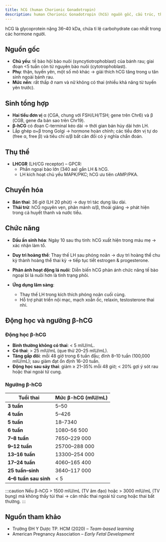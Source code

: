 ```yaml
---
title: hCG (human Chorionic Gonadotropin)
description: human Chorionic Gonadotropin (hCG) nguồn gốc, cấu trúc, thụ thể, chuyển hóa, chức năng và động học.
---
```


hCG là glycoprotein nặng 36–40 kDa, chứa tỉ lệ carbohydrate cao nhất trong các hormone người.

## Nguồn gốc

- **Chủ yếu**: tế bào hội bào nuôi (syncytiotrophoblast) của bánh rau; giai đoạn <5 tuần còn từ nguyên bào nuôi (cytotrophoblast).
- **Phụ**: thận, tuyến yên, một số mô khác → giải thích hCG tăng trong u tân sinh ngoài bánh rau.
- **Mức nền**: rất thấp ở nam và nữ không có thai (nhiều khả năng từ tuyến yên trước).

## Sinh tổng hợp

- **Hai tiểu đơn vị** α (CGA, chung với FSH/LH/TSH; gene trên Chr6) và β (CGB, gene đa bản sao trên Chr19).
- **β-hCG** có đoạn C-terminal kéo dài → thời gian bán hủy dài hơn LH.
- Lắp ghép α+β trong Golgi → hormone hoàn chỉnh; các tiểu đơn vị tự do (free α, free β) và tiêu chí α/β bất cân đối có ý nghĩa chẩn đoán.

## Thụ thể

- **LHCGR** (LH/CG receptor) – GPCR:
  - Phần ngoại bào lớn (340 aa) gắn LH & hCG.
  - LH kích hoạt chủ yếu MAPK/PKC; hCG ưu tiên cAMP/PKA.

## Chuyển hóa

- **Bán thai**: 36 giờ (LH 20 phút) → duy trì tác dụng lâu dài.
- **Thải trừ**: hCG nguyên vẹn, phân mảnh α/β, thoái giáng → phát hiện trong cả huyết thanh và nước tiểu.

## Chức năng

- **Dấu ấn sinh hóa**: Ngày 10 sau thụ tinh: hCG xuất hiện trong máu mẹ → xác nhận làm tổ.
- **Duy trì hoàng thể**: Thay thế LH sau phóng noãn → duy trì hoàng thể chu kỳ thành hoàng thể thai kỳ → tiếp tục tiết estrogen & progesterone.
- **Phản ánh hoạt động lá nuôi**: Diễn biến hCG phản ánh chức năng tế bào ngoại bì lá nuôi hơn là tình trạng phôi.
- **Ứng dụng lâm sàng**:

  - Thay thế LH trong kích thích phóng noãn cuối cùng.
  - Hỗ trợ phát triển nội mạc, mạch xoắn ốc, relaxin, testosterone thai nhi.

## Động học và ngưỡng β-hCG

### Động học β-hCG

- **Bình thường không có thai**: < 5 mIU/mL.
- **Có thai**: > 25 mIU/mL (que thử 20–25 mIU/mL).
- **Tăng gấp đôi**: mỗi 48 giờ trong 6 tuần đầu; đỉnh 8–10 tuần (100,000 mIU/mL); sau giảm đạt ổn định 16–20 tuần.
- **Động học sau sảy thai**: giảm ≥ 21–35% mỗi 48 giờ; < 20% gợi ý sót rau hoặc thai ngoài tử cung.

### Ngưỡng β-hCG

| Tuổi thai             | Mức β-hCG (mIU/mL) |
| --------------------- | ------------------ |
| **3 tuần**            | 5–50               |
| **4 tuần**            | 5–426              |
| **5 tuần**            | 18–7340            |
| **6 tuần**            | 1080–56 500        |
| **7–8 tuần**          | 7650–229 000       |
| **9–12 tuần**         | 25700–288 000      |
| **13–16 tuần**        | 13300–254 000      |
| **17–24 tuần**        | 4060–165 400       |
| **25 tuần–sinh**      | 3640–117 000       |
| **4–6 tuần sau sinh** | < 5                |

:::caution
Nếu β-hCG > 1500 mIU/mL (TV âm đạo) hoặc > 3000 mIU/mL (TV bụng) mà không thấy túi thai → cân nhắc thai ngoài tử cung hoặc thai bất thường.
:::

## Nguồn tham khảo

- Trường ĐH Y Dược TP. HCM (2020) – _Team-based learning_
- American Pregnancy Association – _Early Fetal Development_
